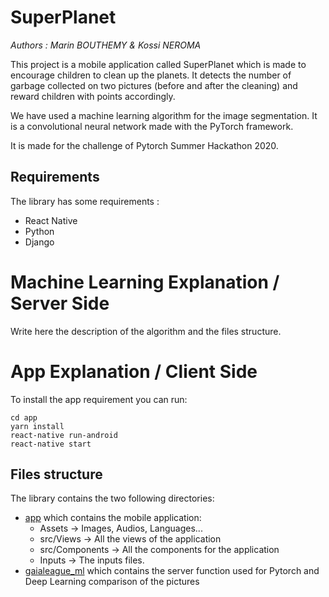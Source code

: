 # SuperPlanet
*Authors : Marin BOUTHEMY & Kossi NEROMA*


This project is a mobile application called SuperPlanet which is made to encourage children to clean up the planets.
It detects the number of garbage collected on two pictures (before and after the cleaning) and reward children with points accordingly.

We have used a machine learning algorithm for the image segmentation. It is a convolutional neural network made with the PyTorch framework.

It is made for the challenge of Pytorch Summer Hackathon 2020.

## Requirements
The library has some requirements :
 - React Native
 - Python
 - Django


# Machine Learning Explanation / Server Side


Write here the description of the algorithm and the files structure.





# App Explanation / Client Side


To install the app requirement you can run:

```
cd app
yarn install
react-native run-android
react-native start
```

## Files structure

The library contains the two following directories:

 - [app](https://github.com/mbouthemy/SuperPlanet/tree/master/app) which contains the mobile application:
     - Assets -> Images, Audios, Languages...
     - src/Views -> All the views of the application
     - src/Components -> All the components for the application
     - Inputs -> The inputs files.
 -  [gaialeague_ml](https://github.com/mbouthemy/SuperPlanet/tree/master/gaialeague_ml) which contains the server function used for Pytorch and Deep Learning comparison of the pictures
 
 
 
 

